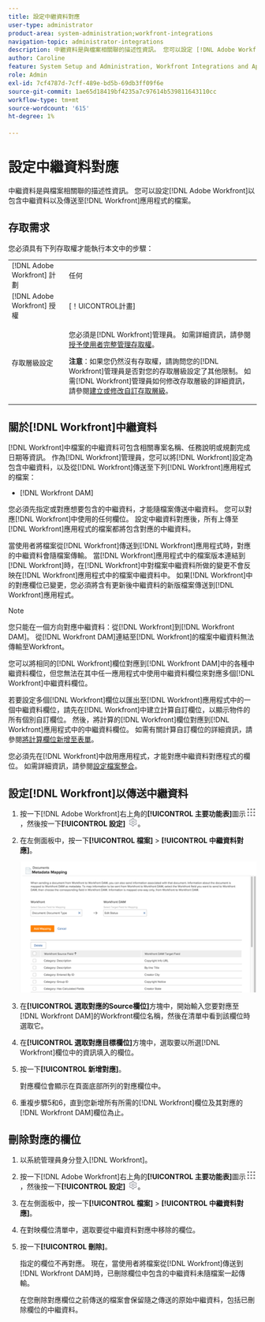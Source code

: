 ```yaml
---
title: 設定中繼資料對應
user-type: administrator
product-area: system-administration;workfront-integrations
navigation-topic: administrator-integrations
description: 中繼資料是與檔案相關聯的描述性資訊。 您可以設定 [!DNL Adobe Workfront] 以包含傳送至 [!DNL Workfront] 應用程式的檔案的中繼資料。
author: Caroline
feature: System Setup and Administration, Workfront Integrations and Apps
role: Admin
exl-id: 7cf4787d-7cff-489e-bd5b-69db3ff09f6e
source-git-commit: 1ae65d18419bf4235a7c97614b539811643110cc
workflow-type: tm+mt
source-wordcount: '615'
ht-degree: 1%

---
```


# 設定中繼資料對應

中繼資料是與檔案相關聯的描述性資訊。 您可以設定[!DNL Adobe Workfront]以包含中繼資料以及傳送至[!DNL Workfront]應用程式的檔案。

## 存取需求

您必須具有下列存取權才能執行本文中的步驟：

<table style="table-layout:auto"> 
 <col> 
 <col> 
 <tbody> 
  <tr> 
   <td role="rowheader">[!DNL Adobe Workfront] 計劃</td> 
   <td>任何</td> 
  </tr> 
  <tr> 
   <td role="rowheader">[!DNL Adobe Workfront] 授權</td> 
   <td>[！UICONTROL計畫]</td> 
  </tr> 
  <tr> 
   <td role="rowheader">存取層級設定</td> 
   <td> <p>您必須是[!DNL Workfront]管理員。 如需詳細資訊，請參閱<a href="../../administration-and-setup/add-users/configure-and-grant-access/grant-a-user-full-administrative-access.md" class="MCXref xref">授予使用者完整管理存取權</a>。</p> <p><b>注意</b>：如果您仍然沒有存取權，請詢問您的[!DNL Workfront]管理員是否對您的存取層級設定了其他限制。 如需[!DNL Workfront]管理員如何修改存取層級的詳細資訊，請參閱<a href="../../administration-and-setup/add-users/configure-and-grant-access/create-modify-access-levels.md" class="MCXref xref">建立或修改自訂存取層級</a>。</p> </td> 
  </tr> 
 </tbody> 
</table>

## 關於[!DNL Workfront]中繼資料

[!DNL Workfront]中檔案的中繼資料可包含相關專案名稱、任務說明或規劃完成日期等資訊。 作為[!DNL Workfront]管理員，您可以將[!DNL Workfront]設定為包含中繼資料，以及從[!DNL Workfront]傳送至下列[!DNL Workfront]應用程式的檔案：

* [!DNL Workfront DAM]

您必須先指定或對應想要包含的中繼資料，才能隨檔案傳送中繼資料。 您可以對應[!DNL Workfront]中使用的任何欄位。 設定中繼資料對應後，所有上傳至[!DNL Workfront]應用程式的檔案都將包含對應的中繼資料。

當使用者將檔案從[!DNL Workfront]傳送到[!DNL Workfront]應用程式時，對應的中繼資料會隨檔案傳輸。 當[!DNL Workfront]應用程式中的檔案版本連結到[!DNL Workfront]時，在[!DNL Workfront]中對檔案中繼資料所做的變更不會反映在[!DNL Workfront]應用程式中的檔案中繼資料中。 如果[!DNL Workfront]中的對應欄位已變更，您必須將含有更新後中繼資料的新版檔案傳送到[!DNL Workfront]應用程式。

>[!NOTE]
>
>您只能在一個方向對應中繼資料：從[!DNL Workfront]到[!DNL Workfront DAM]。 從[!DNL Workfront DAM]連結至[!DNL Workfront]的檔案中繼資料無法傳輸至Workfront。

您可以將相同的[!DNL Workfront]欄位對應到[!DNL Workfront DAM]中的各種中繼資料欄位，但您無法在其中任一應用程式中使用中繼資料欄位來對應多個[!DNL Workfront]中繼資料欄位。

若要設定多個[!DNL Workfront]欄位以匯出至[!DNL Workfront]應用程式中的一個中繼資料欄位，請先在[!DNL Workfront]中建立計算自訂欄位，以顯示物件的所有個別自訂欄位。 然後，將計算的[!DNL Workfront]欄位對應到[!DNL Workfront]應用程式中的中繼資料欄位。 如需有關計算自訂欄位的詳細資訊，請參閱[將計算欄位新增至表單](/help/quicksilver/administration-and-setup/customize-workfront/create-manage-custom-forms/form-designer/design-a-form/add-a-calculated-field.md)。

您必須先在[!DNL Workfront]中啟用應用程式，才能對應中繼資料對應程式的欄位。 如需詳細資訊，請參閱[設定檔案整合](../../administration-and-setup/configure-integrations/configure-document-integrations.md)。

## 設定[!DNL Workfront]以傳送中繼資料

1. 按一下[!DNL Adobe Workfront]右上角的&#x200B;**[!UICONTROL 主要功能表]**&#x200B;圖示![](assets/main-menu-icon.png)，然後按一下&#x200B;**[!UICONTROL 設定]** ![](assets/gear-icon-settings.png)。

1. 在左側面板中，按一下&#x200B;**[!UICONTROL 檔案]** > **[!UICONTROL 中繼資料對應]**。

   ![](assets/metadata-mapping.png)

1. 在&#x200B;**[!UICONTROL 選取對應的Source欄位]**&#x200B;方塊中，開始輸入您要對應至[!DNL Workfront DAM]的Workfront欄位名稱，然後在清單中看到該欄位時選取它。
1. 在&#x200B;**[!UICONTROL 選取對應目標欄位]**&#x200B;方塊中，選取要以所選[!DNL Workfront]欄位中的資訊填入的欄位。

1. 按一下&#x200B;**[!UICONTROL 新增對應]**。

   對應欄位會顯示在頁面底部所列的對應欄位中。

1. 重複步驟5和6，直到您新增所有所需的[!DNL Workfront]欄位及其對應的[!DNL Workfront DAM]欄位為止。

## 刪除對應的欄位

1. 以系統管理員身分登入[!DNL Workfront]。
1. 按一下[!DNL Adobe Workfront]右上角的&#x200B;**[!UICONTROL 主要功能表]**&#x200B;圖示![](assets/main-menu-icon.png)，然後按一下&#x200B;**[!UICONTROL 設定]** ![](assets/gear-icon-settings.png)。

1. 在左側面板中，按一下&#x200B;**[!UICONTROL 檔案]** > **[!UICONTROL 中繼資料對應]**。

1. 在對映欄位清單中，選取要從中繼資料對應中移除的欄位。
1. 按一下&#x200B;**[!UICONTROL 刪除]**。

   指定的欄位不再對應。 現在，當使用者將檔案從[!DNL Workfront]傳送到[!DNL Workfront DAM]時，已刪除欄位中包含的中繼資料未隨檔案一起傳輸。

   在您刪除對應欄位之前傳送的檔案會保留隨之傳送的原始中繼資料，包括已刪除欄位的中繼資料。

